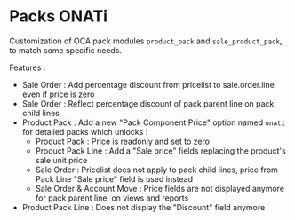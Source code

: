 # Packs ONATi

Customization of OCA pack modules `product_pack` and `sale_product_pack`, to match some specific needs.

Features :

- Sale Order : Add percentage discount from pricelist to sale.order.line even if price is zero
- Sale Order : Reflect percentage discount of pack parent line on pack child lines 
- Product Pack : Add a new "Pack Component Price" option named `onati` for detailed packs which unlocks :
  - Product Pack : Price is readonly and set to zero
  - Product Pack Line : Add a "Sale price" fields replacing the product's sale unit price
  - Sale Order : Pricelist does not apply to pack child lines, price from Pack Line "Sale price" field is used instead
  - Sale Order & Account Move : Price fields are not displayed anymore for pack parent line, on views and reports
- Product Pack Line : Does not display the "Discount" field anymore